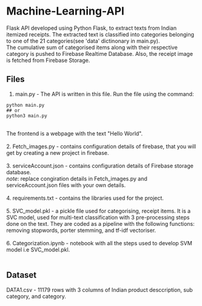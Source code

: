 # Machine-Learning-API
Flask API developed using Python Flask, to extract texts from Indian itemized receipts. The extracted text is classified into categories belonging to one of the 21 categories(see 'data' dictinonary in main.py).<br>
The cumulative sum of categorised items along with their respective category is pushed to Firebase Realtime Database. Also, the receipt image is fetched from Firebase Storage. <br>

## Files
1. main.py - The API is written in this file. Run the file using the command:
```
python main.py
## or
python3 main.py
```
<br>The frontend is a webpage with the text "Hello World". <br><br>
2. Fetch_images.py - contains configuration details of firebase, that you will get by creating a new project in firebase.<br><br>
3. serviceAccount.json - contains configuration details of Firebase storage database. <br>
*note*: replace congiration details in Fetch_images.py and serviceAccount.json files with your own details.<br><br>
4. requirements.txt - contains the libraries used for the project.<br><br>
5. SVC_model.pkl - a pickle file used for categorising, receipt items. It is a SVC model, used for multi-text classification with 3 pre-processing steps done on the text. They are coded as a pipeline with the following functions: removing stopwords, porter stemming, and tf-idf vectoriser.<br><br>
6. Categorization.ipynb - notebook with all the steps used to develop SVM model i.e SVC_model.pkl.<br><br>

## Dataset
DATA1.csv - 11179 rows with 3 columns of Indian product desccription, sub category, and category.


 
